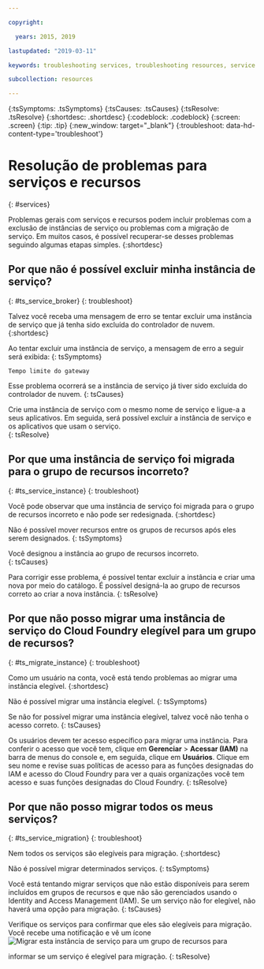```yaml
---

copyright:

  years: 2015, 2019

lastupdated: "2019-03-11"

keywords: troubleshooting services, troubleshooting resources, service problems, resource problems, error message

subcollection: resources

---
```



{:tsSymptoms: .tsSymptoms}
{:tsCauses: .tsCauses}
{:tsResolve: .tsResolve}
{:shortdesc: .shortdesc}
{:codeblock: .codeblock}
{:screen: .screen}
{:tip: .tip}
{:new_window: target="_blank"}
{:troubleshoot: data-hd-content-type='troubleshoot'}


# Resolução de problemas para serviços e recursos
{: #services}

Problemas gerais com serviços e recursos podem incluir problemas com a exclusão de instâncias de serviço ou problemas com a migração de serviço. Em muitos casos, é possível recuperar-se desses problemas seguindo algumas etapas simples.
{:shortdesc}

## Por que não é possível excluir minha instância de serviço?
{: #ts_service_broker}
{: troubleshoot}

Talvez você receba uma mensagem de erro se tentar excluir uma instância de serviço que já tenha sido excluída do controlador de nuvem.
{:shortdesc}

Ao tentar excluir uma instância de serviço, a mensagem de erro a seguir será exibida:
{: tsSymptoms}

`Tempo limite do gateway`

Esse problema ocorrerá se
    a instância de serviço já tiver sido excluída do
controlador de nuvem.
{: tsCauses}

Crie uma instância de serviço com o mesmo nome de serviço e ligue-a a seus aplicativos. Em seguida, será possível excluir a instância de serviço e os aplicativos que usam o serviço.   
{: tsResolve}

## Por que uma instância de serviço foi migrada para o grupo de recursos incorreto? 
{: #ts_service_instance}
{: troubleshoot}

Você pode observar que uma instância de serviço foi migrada para o grupo de recursos incorreto e não pode ser redesignada. 
{:shortdesc}

Não é possível mover recursos entre os grupos de recursos após eles serem designados.
{: tsSymptoms}

Você designou a instância ao grupo de recursos incorreto.  
{: tsCauses}

Para corrigir esse problema, é possível tentar excluir a instância e criar uma nova por meio do catálogo. É possível designá-la ao grupo de recursos correto ao criar a nova instância.
{: tsResolve}

## Por que não posso migrar uma instância de serviço do Cloud Foundry elegível para um grupo de recursos?
{: #ts_migrate_instance}
{: troubleshoot}

Como um usuário na conta, você está tendo problemas ao migrar uma instância elegível. 
{:shortdesc}

Não é possível migrar uma instância elegível. 
{: tsSymptoms}

Se não for possível migrar uma instância elegível, talvez você não tenha o acesso correto. 
{: tsCauses}

Os usuários devem ter acesso específico para migrar uma instância. Para conferir o acesso que você tem, clique em **Gerenciar** &gt; **Acessar (IAM)** na barra de menus do console e, em seguida, clique em **Usuários**. Clique em seu nome e revise suas políticas de acesso para as funções designadas do IAM e acesso do Cloud Foundry para ver a quais organizações você tem acesso e suas funções designadas do Cloud Foundry. 
{: tsResolve}

## Por que não posso migrar todos os meus serviços?
{: #ts_service_migration}
{: troubleshoot}

Nem todos os serviços são elegíveis para migração. 
{:shortdesc}

Não é possível migrar determinados serviços. 
{: tsSymptoms}

Você está tentando migrar serviços que não estão disponíveis para serem incluídos em grupos de recursos e que não são gerenciados usando o Identity and Access Management (IAM). Se um serviço não for elegível, não haverá uma opção para migração. 
{: tsCauses}

Verifique os serviços para confirmar que eles são elegíveis para migração. Você recebe uma
notificação e vê um ícone ![Migrar esta instância de serviço para um grupo de recursos](images/migrate.svg "Migrar esta instância de serviço paraum grupo de recursos") para

informar se um serviço é elegível para migração.
{: tsResolve}
